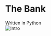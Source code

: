 # The Bank
Written in Python   
![Intro](https://github.com/munish8/the-bank/blob/main/readme/media/intro.png?raw=true)
